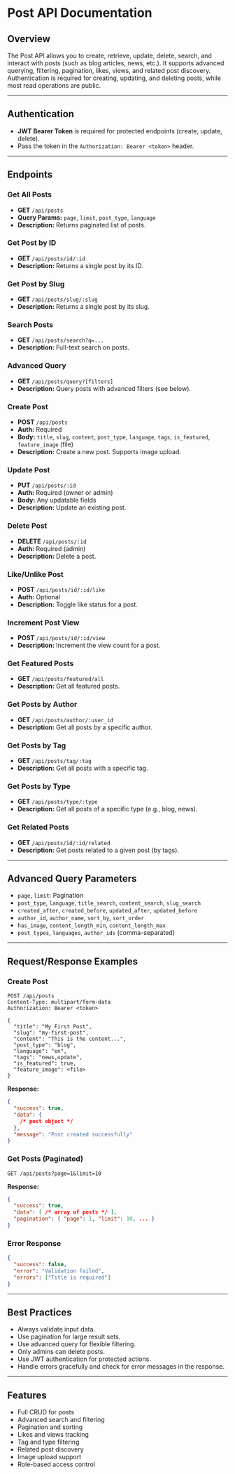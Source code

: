 # Post API Documentation

## Overview

The Post API allows you to create, retrieve, update, delete, search, and interact with posts (such as blog articles, news, etc.). It supports advanced querying, filtering, pagination, likes, views, and related post discovery. Authentication is required for creating, updating, and deleting posts, while most read operations are public.

---

## Authentication

- **JWT Bearer Token** is required for protected endpoints (create, update, delete).
- Pass the token in the `Authorization: Bearer <token>` header.

---

## Endpoints

### Get All Posts

- **GET** `/api/posts`
- **Query Params:** `page`, `limit`, `post_type`, `language`
- **Description:** Returns paginated list of posts.

### Get Post by ID

- **GET** `/api/posts/id/:id`
- **Description:** Returns a single post by its ID.

### Get Post by Slug

- **GET** `/api/posts/slug/:slug`
- **Description:** Returns a single post by its slug.

### Search Posts

- **GET** `/api/posts/search?q=...`
- **Description:** Full-text search on posts.

### Advanced Query

- **GET** `/api/posts/query?[filters]`
- **Description:** Query posts with advanced filters (see below).

### Create Post

- **POST** `/api/posts`
- **Auth:** Required
- **Body:** `title`, `slug`, `content`, `post_type`, `language`, `tags`, `is_featured`, `feature_image` (file)
- **Description:** Create a new post. Supports image upload.

### Update Post

- **PUT** `/api/posts/:id`
- **Auth:** Required (owner or admin)
- **Body:** Any updatable fields
- **Description:** Update an existing post.

### Delete Post

- **DELETE** `/api/posts/:id`
- **Auth:** Required (admin)
- **Description:** Delete a post.

### Like/Unlike Post

- **POST** `/api/posts/id/:id/like`
- **Auth:** Optional
- **Description:** Toggle like status for a post.

### Increment Post View

- **POST** `/api/posts/id/:id/view`
- **Description:** Increment the view count for a post.

### Get Featured Posts

- **GET** `/api/posts/featured/all`
- **Description:** Get all featured posts.

### Get Posts by Author

- **GET** `/api/posts/author/:user_id`
- **Description:** Get all posts by a specific author.

### Get Posts by Tag

- **GET** `/api/posts/tag/:tag`
- **Description:** Get all posts with a specific tag.

### Get Posts by Type

- **GET** `/api/posts/type/:type`
- **Description:** Get all posts of a specific type (e.g., blog, news).

### Get Related Posts

- **GET** `/api/posts/id/:id/related`
- **Description:** Get posts related to a given post (by tags).

---

## Advanced Query Parameters

- `page`, `limit`: Pagination
- `post_type`, `language`, `title_search`, `content_search`, `slug_search`
- `created_after`, `created_before`, `updated_after`, `updated_before`
- `author_id`, `author_name`, `sort_by`, `sort_order`
- `has_image`, `content_length_min`, `content_length_max`
- `post_types`, `languages`, `author_ids` (comma-separated)

---

## Request/Response Examples

### Create Post

```http
POST /api/posts
Content-Type: multipart/form-data
Authorization: Bearer <token>

{
  "title": "My First Post",
  "slug": "my-first-post",
  "content": "This is the content...",
  "post_type": "blog",
  "language": "en",
  "tags": "news,update",
  "is_featured": true,
  "feature_image": <file>
}
```

**Response:**

```json
{
  "success": true,
  "data": {
    /* post object */
  },
  "message": "Post created successfully"
}
```

### Get Posts (Paginated)

```http
GET /api/posts?page=1&limit=10
```

**Response:**

```json
{
  "success": true,
  "data": [ /* array of posts */ ],
  "pagination": { "page": 1, "limit": 10, ... }
}
```

### Error Response

```json
{
  "success": false,
  "error": "Validation failed",
  "errors": ["Title is required"]
}
```

---

## Best Practices

- Always validate input data.
- Use pagination for large result sets.
- Use advanced query for flexible filtering.
- Only admins can delete posts.
- Use JWT authentication for protected actions.
- Handle errors gracefully and check for error messages in the response.

---

## Features

- Full CRUD for posts
- Advanced search and filtering
- Pagination and sorting
- Likes and views tracking
- Tag and type filtering
- Related post discovery
- Image upload support
- Role-based access control
